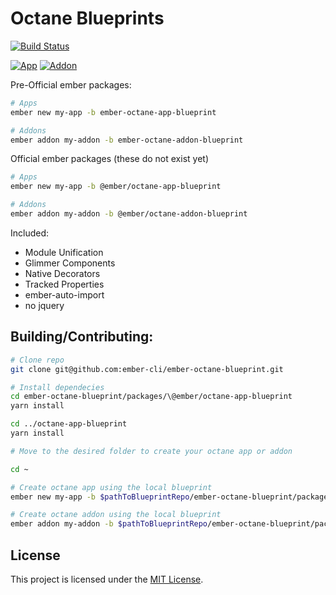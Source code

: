 Octane Blueprints
==============================================================================
[![Build Status](https://travis-ci.org/ember-cli/ember-octane-blueprint.svg?branch=master)](https://travis-ci.org/ember-cli/ember-octane-blueprint)

[![App](https://img.shields.io/npm/v/ember-octane-app-blueprint.svg?label=App)](https://www.npmjs.com/package/ember-octane-app-blueprint)
[![Addon](https://img.shields.io/npm/v/ember-octane-addon-blueprint.svg?label=Addon)](https://www.npmjs.com/package/ember-octane-addon-blueprint)


Pre-Official ember packages:

```bash
# Apps
ember new my-app -b ember-octane-app-blueprint

# Addons
ember addon my-addon -b ember-octane-addon-blueprint
```

Official ember packages (these do not exist yet)
```bash
# Apps
ember new my-app -b @ember/octane-app-blueprint

# Addons
ember addon my-addon -b @ember/octane-addon-blueprint
```


Included:

 - Module Unification
 - Glimmer Components
 - Native Decorators
 - Tracked Properties
 - ember-auto-import
 - no jquery


## Building/Contributing:
```bash
# Clone repo
git clone git@github.com:ember-cli/ember-octane-blueprint.git

# Install dependecies
cd ember-octane-blueprint/packages/\@ember/octane-app-blueprint
yarn install

cd ../octane-app-blueprint
yarn install

# Move to the desired folder to create your octane app or addon

cd ~

# Create octane app using the local blueprint
ember new my-app -b $pathToBlueprintRepo/ember-octane-blueprint/packages/\@ember/octane-app-blueprint

# Create octane addon using the local blueprint
ember addon my-addon -b $pathToBlueprintRepo/ember-octane-blueprint/packages/\@ember/octane-addon-blueprint

```

License
------------------------------------------------------------------------------

This project is licensed under the [MIT License](LICENSE.md).
